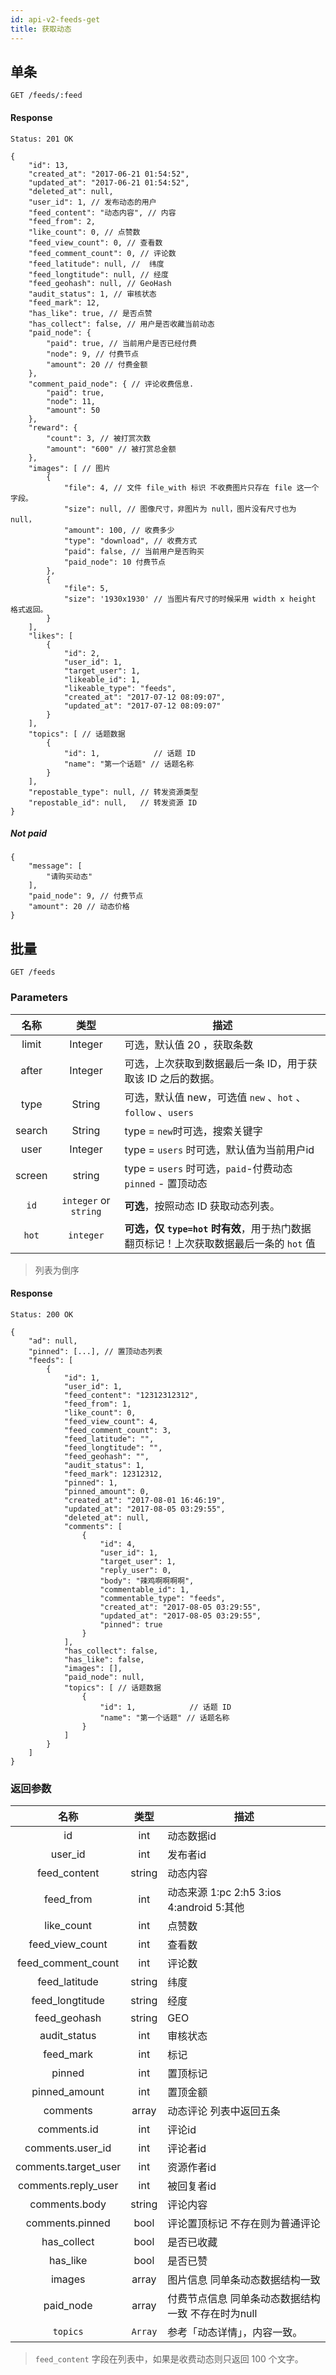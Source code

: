 ```yaml
---
id: api-v2-feeds-get
title: 获取动态
---
```


## 单条

```
GET /feeds/:feed
```

#### Response

```
Status: 201 OK
```
```json5
{
    "id": 13,
    "created_at": "2017-06-21 01:54:52",
    "updated_at": "2017-06-21 01:54:52",
    "deleted_at": null,
    "user_id": 1, // 发布动态的用户
    "feed_content": "动态内容", // 内容
    "feed_from": 2,
    "like_count": 0, // 点赞数
    "feed_view_count": 0, // 查看数
    "feed_comment_count": 0, // 评论数
    "feed_latitude": null, //  纬度
    "feed_longtitude": null, // 经度
    "feed_geohash": null, // GeoHash
    "audit_status": 1, // 审核状态
    "feed_mark": 12,
    "has_like": true, // 是否点赞
    "has_collect": false, // 用户是否收藏当前动态
    "paid_node": {
        "paid": true, // 当前用户是否已经付费
        "node": 9, // 付费节点
        "amount": 20 // 付费金额
    },
    "comment_paid_node": { // 评论收费信息.
        "paid": true,
        "node": 11,
        "amount": 50
    },
    "reward": {
        "count": 3, // 被打赏次数
        "amount": "600" // 被打赏总金额
    },
    "images": [ // 图片
        {
            "file": 4, // 文件 file_with 标识 不收费图片只存在 file 这一个字段。
            "size": null, // 图像尺寸，非图片为 null，图片没有尺寸也为 null，
            "amount": 100, // 收费多少
            "type": "download", // 收费方式
            "paid": false, // 当前用户是否购买
            "paid_node": 10 付费节点
        },
        {
            "file": 5,
            "size": '1930x1930' // 当图片有尺寸的时候采用 width x height 格式返回。
        }
    ],
    "likes": [
        {
            "id": 2,
            "user_id": 1,
            "target_user": 1,
            "likeable_id": 1,
            "likeable_type": "feeds",
            "created_at": "2017-07-12 08:09:07",
            "updated_at": "2017-07-12 08:09:07"
        }
    ],
    "topics": [ // 话题数据
        {
            "id": 1,            // 话题 ID
            "name": "第一个话题" // 话题名称
        }
    ],
    "repostable_type": null, // 转发资源类型
    "repostable_id": null,   // 转发资源 ID
}
```

##### Not paid

```json5
{
    "message": [
        "请购买动态"
    ],
    "paid_node": 9, // 付费节点
    "amount": 20 // 动态价格
}
```

## 批量

```
GET /feeds
```

### Parameters

| 名称 | 类型 | 描述 |
|:----:|:----:|----|
| limit | Integer | 可选，默认值 20 ，获取条数 |
| after | Integer | 可选，上次获取到数据最后一条 ID，用于获取该 ID 之后的数据。 |
| type | String | 可选，默认值 new，可选值 `new` 、`hot` 、 `follow` 、`users` |
| search | String | type = `new`时可选，搜索关键字 |
| user | Integer | type = `users` 时可选，默认值为当前用户id |
| screen | string | type = `users` 时可选，`paid`-付费动态 `pinned` - 置顶动态 |
| `id` | `integer` or `string` | **可选**，按照动态 ID 获取动态列表。 |
| `hot` | `integer` | **可选，仅 `type=hot` 时有效**，用于热门数据翻页标记！上次获取数据最后一条的 `hot` 值 |

> 列表为倒序

#### Response

```
Status: 200 OK
```
```json5
{
    "ad": null,
    "pinned": [...], // 置顶动态列表
    "feeds": [
        {
            "id": 1,
            "user_id": 1,
            "feed_content": "12312312312",
            "feed_from": 1,
            "like_count": 0,
            "feed_view_count": 4,
            "feed_comment_count": 3,
            "feed_latitude": "",
            "feed_longtitude": "",
            "feed_geohash": "",
            "audit_status": 1,
            "feed_mark": 12312312,
            "pinned": 1,
            "pinned_amount": 0,
            "created_at": "2017-08-01 16:46:19",
            "updated_at": "2017-08-05 03:29:55",
            "deleted_at": null,
            "comments": [
                {
                    "id": 4,
                    "user_id": 1,
                    "target_user": 1,
                    "reply_user": 0,
                    "body": "辣鸡啊啊啊啊",
                    "commentable_id": 1,
                    "commentable_type": "feeds",
                    "created_at": "2017-08-05 03:29:55",
                    "updated_at": "2017-08-05 03:29:55",
                    "pinned": true
                }
            ],
            "has_collect": false,
            "has_like": false,
            "images": [],
            "paid_node": null,
            "topics": [ // 话题数据
                {
                    "id": 1,            // 话题 ID
                    "name": "第一个话题" // 话题名称
                }
            ]
        }
    ]
}
```

### 返回参数

| 名称 | 类型 | 描述 |
|:----:|:----:|----|
| id   | int  | 动态数据id |
| user_id | int | 发布者id |
| feed_content | string | 动态内容 |
| feed_from | int | 动态来源 1:pc 2:h5 3:ios 4:android 5:其他 |
| like_count | int | 点赞数 |
| feed_view_count | int | 查看数 |
| feed_comment_count | int | 评论数 |
| feed_latitude | string | 纬度 |
| feed_longtitude | string | 经度 |
| feed_geohash | string | GEO |
| audit_status | int | 审核状态 |
| feed_mark | int | 标记 |
| pinned | int | 置顶标记 |
| pinned_amount | int | 置顶金额 |
| comments | array | 动态评论 列表中返回五条 |
| comments.id | int | 评论id |
| comments.user_id | int | 评论者id |
| comments.target_user | int | 资源作者id |
| comments.reply_user | int | 被回复者id |
| comments.body | string | 评论内容 |
| comments.pinned | bool | 评论置顶标记 不存在则为普通评论 |
| has_collect | bool | 是否已收藏 |
| has_like | bool | 是否已赞 |
| images | array | 图片信息 同单条动态数据结构一致 |
| paid_node | array | 付费节点信息 同单条动态数据结构一致 不存在时为null |
| `topics` | `Array` | 参考「动态详情」，内容一致。 |

> `feed_content` 字段在列表中，如果是收费动态则只返回 100 个文字。
